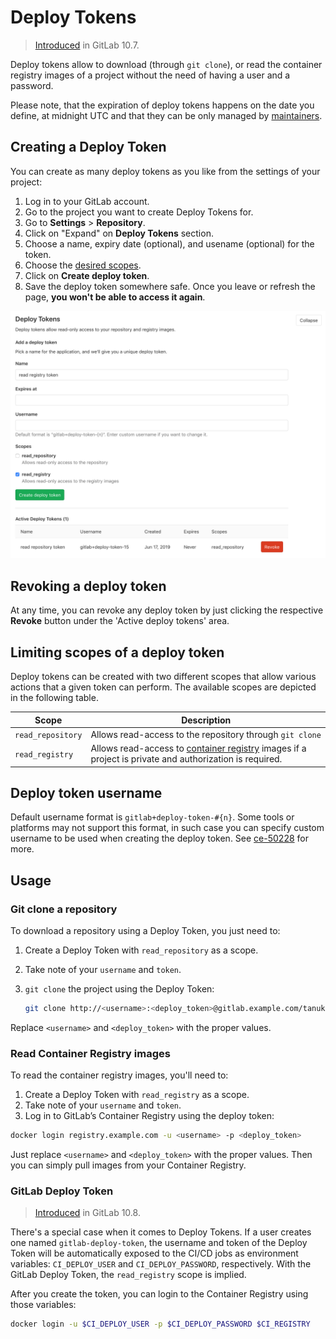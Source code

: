 # Deploy Tokens

> [Introduced][ce-17894] in GitLab 10.7.

Deploy tokens allow to download (through `git clone`), or read the container registry images of a project without the need of having a user and a password.

Please note, that the expiration of deploy tokens happens on the date you define,
at midnight UTC and that they can be only managed by [maintainers](../../permissions.md).

## Creating a Deploy Token

You can create as many deploy tokens as you like from the settings of your project:

1. Log in to your GitLab account.
1. Go to the project you want to create Deploy Tokens for.
1. Go to **Settings** > **Repository**.
1. Click on "Expand" on **Deploy Tokens** section.
1. Choose a name, expiry date (optional), and usename (optional) for the token.
1. Choose the [desired scopes](#limiting-scopes-of-a-deploy-token).
1. Click on **Create deploy token**.
1. Save the deploy token somewhere safe. Once you leave or refresh
   the page, **you won't be able to access it again**.

![Personal access tokens page](img/deploy_tokens.png)

## Revoking a deploy token

At any time, you can revoke any deploy token by just clicking the
respective **Revoke** button under the 'Active deploy tokens' area.

## Limiting scopes of a deploy token

Deploy tokens can be created with two different scopes that allow various
actions that a given token can perform. The available scopes are depicted in
the following table.

| Scope | Description |
| ----- | ----------- |
| `read_repository` | Allows read-access to the repository through `git clone` |
| `read_registry` | Allows read-access to [container registry] images if a project is private and authorization is required. |

## Deploy token username

Default username format is `gitlab+deploy-token-#{n}`. Some tools or platforms may not support this format,
in such case you can specify custom username to be used when creating the deploy token. See [ce-50228](https://gitlab.com/gitlab-org/gitlab-ce/issues/50228) for more.

## Usage

### Git clone a repository

To download a repository using a Deploy Token, you just need to:

1. Create a Deploy Token with `read_repository` as a scope.
1. Take note of your `username` and `token`.
1. `git clone` the project using the Deploy Token:

    ```sh
    git clone http://<username>:<deploy_token>@gitlab.example.com/tanuki/awesome_project.git
    ```

Replace `<username>` and `<deploy_token>` with the proper values.

### Read Container Registry images

To read the container registry images, you'll need to:

1. Create a Deploy Token with `read_registry` as a scope.
1. Take note of your `username` and `token`.
1. Log in to GitLab’s Container Registry using the deploy token:

```sh
docker login registry.example.com -u <username> -p <deploy_token>
```

Just replace `<username>` and `<deploy_token>` with the proper values. Then you can simply
pull images from your Container Registry.

### GitLab Deploy Token

> [Introduced][ce-18414] in GitLab 10.8.

There's a special case when it comes to Deploy Tokens. If a user creates one
named `gitlab-deploy-token`, the username and token of the Deploy Token will be
automatically exposed to the CI/CD jobs as environment variables: `CI_DEPLOY_USER` and
`CI_DEPLOY_PASSWORD`, respectively. With the GitLab Deploy Token, the
`read_registry` scope is implied.

After you create the token, you can login to the Container Registry using
those variables:

```sh
docker login -u $CI_DEPLOY_USER -p $CI_DEPLOY_PASSWORD $CI_REGISTRY
```

[ce-17894]: https://gitlab.com/gitlab-org/gitlab-ce/merge_requests/17894
[ce-11845]: https://gitlab.com/gitlab-org/gitlab-ce/merge_requests/11845
[ce-18414]: https://gitlab.com/gitlab-org/gitlab-ce/merge_requests/18414
[container registry]: ../container_registry.md
